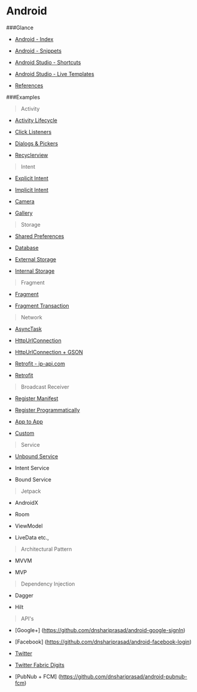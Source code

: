 # Android

###Glance
* [Android - Index](https://github.com/dnshariprasad/android/wiki)

* [Android - Snippets](https://github.com/dnshariprasad/android/wiki/Android-Code-Snippets)

* [Android Studio - Shortcuts](https://github.com/dnshariprasad/android/wiki/Android-Studio-Shortcuts) 

* [Android Studio - Live Templates](https://github.com/dnshariprasad/android/wiki/Android-Studio---Live-Templates)

* [References](https://github.com/dnshariprasad/android/wiki/Android-References) 

###Examples

>Activity

* [Activity Lifecycle](https://github.com/dnshariprasad/android-activity-lifecycle)

* [Click Listeners](https://github.com/dnshariprasad/android-click-listeners)
 
* [Dialogs & Pickers](https://github.com/dnshariprasad/android-dialogs-and-pickers)

* [Recyclerview](https://github.com/dnshariprasad/android-recyclerview) 

>Intent

* [Explicit Intent](https://github.com/dnshariprasad/android-explicit-intents)

* [Implicit Intent](https://github.com/dnshariprasad/android-implicit-intent)

* [Camera](https://github.com/dnshariprasad/android-camera)

* [Gallery](https://github.com/dnshariprasad/android-gallery) 

> Storage

* [Shared Preferences](https://github.com/dnshariprasad/android-shared-preferences)

* [Database](https://github.com/dnshariprasad/android-database)

* [External Storage](https://github.com/dnshariprasad/android-external-storage)

* [Internal Storage](http://www.tutorialspoint.com/android/android_internal_storage.htm)

> Fragment

* [Fragment](https://github.com/dnshariprasad/android-fragment)

* [Fragment Transaction](android-fragment-transaction)

> Network

* [AsyncTask](https://github.com/dnshariprasad/android-asynctask-ip-api) 

* [HttpUrlConnection](https://github.com/dnshariprasad/android-HttpUrlConnection)

* [HttpUrlConnection + GSON](https://github.com/dnshariprasad/android-HttpURLConnectionWithGson)

* [Retrofit - ip-api.com](https://github.com/dnshariprasad/android-retrofit-ip-api)

* [Retrofit](https://github.com/dnshariprasad/android-retrofit)

> Broadcast Receiver

* [Register Manifest](https://github.com/dnshariprasad/Android-broadcast-receiver-for-Incoming-sms)

* [Register Programmatically](https://github.com/dnshariprasad/Android-broadcast-receiver-register-programmatically)

* [App to App](https://github.com/dnshariprasad/android-broadcast-app-to-app)

* [Custom](https://github.com/dnshariprasad/Android-Custom-Broadcast-Receiver) 

> Service

* [Unbound Service](https://github.com/dnshariprasad/android-unbound-service)

* Intent Service

* Bound Service

> Jetpack

* AndroidX

* Room

* ViewModel

* LiveData etc.,

> Architectural Pattern
  
* MVVM

* MVP

> Dependency Injection

* Dagger

* Hilt

> API's

* [Google+] (https://github.com/dnshariprasad/android-google-signIn)

* [Facebook] (https://github.com/dnshariprasad/android-facebook-login)

* [Twitter](https://github.com/dnshariprasad/android-twitter-login) 

* [Twitter Fabric Digits](https://github.com/dnshariprasad/android-twitter-fabric-digits) 

* [PubNub + FCM] (https://github.com/dnshariprasad/android-pubnub-fcm)

 


 


